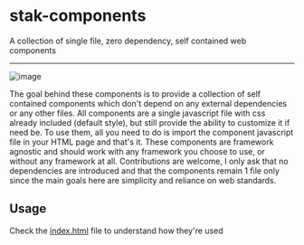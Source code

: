 # stak-components
A collection of single file, zero dependency, self contained web components

<hr>


![image](https://i.imgur.com/gKjYlxh.png)


The goal behind these components is to provide a collection of self contained components which don't depend on any external dependencies or any other files.
All components are a single javascript file with css already included (default style), but still provide the ability to customize it if need be. To use them, all you
need to do is import the component javascript file in your HTML page and that's it. These components are framework agnostic and should work with any framework you 
choose to use, or without any framework at all. Contributions are welcome, I only ask that no dependencies are introduced and that the components remain 1 file only 
since the main goals here are simplicity and reliance on web standards.

## Usage
Check the [index.html](https://github.com/newk5/stak-components/blob/master/index.html) file to understand how they're used
